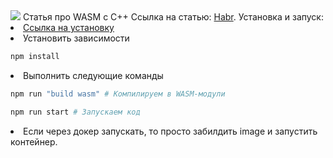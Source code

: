 <img src="(https://img001.prntscr.com/file/img001/YyXiifWfQqyL1P0Tico44Q.png"/>
Статья про WASM с С++
Ссылка на статью: <a href="https://habr.com/ru/articles/837692/">Habr<a/>.
Установка и запуск:
<li>
<a href="https://emscripten.org/docs/getting_started/downloads.html">Ссылка на установку<a/>
</li>
<li> Установить зависимости

```bash
npm install
```
</li>

<li> Выполнить следующие команды

```bash
npm run "build wasm" # Компилируем в WASM-модули
```
```bash
npm run start # Запускаем код
```

</li>
<li>
Если через докер запускать, то просто забилдить image и запустить контейнер.
</li>
